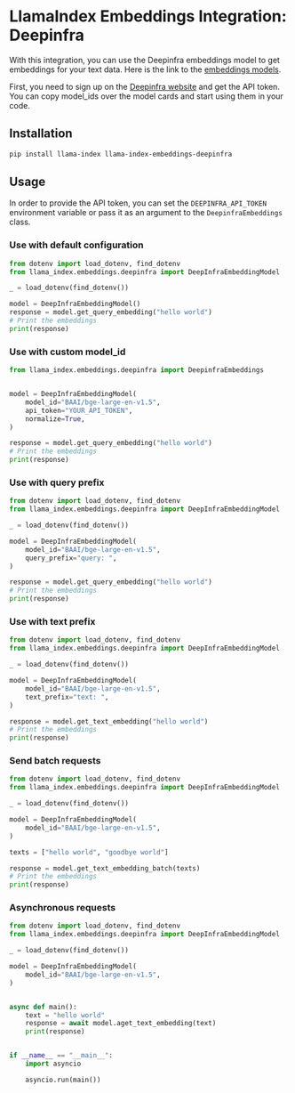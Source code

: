 # LlamaIndex Embeddings Integration: Deepinfra

With this integration, you can use the Deepinfra embeddings model to get embeddings for your text data.
Here is the link to the [embeddings models](https://deepinfra.com./models/embeddings).

First, you need to sign up on the [Deepinfra website](https://deepinfra.com/) and get the API token.
You can copy model_ids over the model cards and start using them in your code.

## Installation

```bash
pip install llama-index llama-index-embeddings-deepinfra
```

## Usage

In order to provide the API token, you can set the `DEEPINFRA_API_TOKEN` environment variable or pass it as an argument to the `DeepinfraEmbeddings` class.

### Use with default configuration

```python
from dotenv import load_dotenv, find_dotenv
from llama_index.embeddings.deepinfra import DeepInfraEmbeddingModel

_ = load_dotenv(find_dotenv())

model = DeepInfraEmbeddingModel()
response = model.get_query_embedding("hello world")
# Print the embeddings
print(response)
```

### Use with custom model_id

```python
from llama_index.embeddings.deepinfra import DeepinfraEmbeddings


model = DeepInfraEmbeddingModel(
    model_id="BAAI/bge-large-en-v1.5",
    api_token="YOUR_API_TOKEN",
    normalize=True,
)

response = model.get_query_embedding("hello world")
# Print the embeddings
print(response)
```

### Use with query prefix

```python
from dotenv import load_dotenv, find_dotenv
from llama_index.embeddings.deepinfra import DeepInfraEmbeddingModel

_ = load_dotenv(find_dotenv())

model = DeepInfraEmbeddingModel(
    model_id="BAAI/bge-large-en-v1.5",
    query_prefix="query: ",
)

response = model.get_query_embedding("hello world")
# Print the embeddings
print(response)
```

### Use with text prefix

```python
from dotenv import load_dotenv, find_dotenv
from llama_index.embeddings.deepinfra import DeepInfraEmbeddingModel

_ = load_dotenv(find_dotenv())

model = DeepInfraEmbeddingModel(
    model_id="BAAI/bge-large-en-v1.5",
    text_prefix="text: ",
)

response = model.get_text_embedding("hello world")
# Print the embeddings
print(response)
```

### Send batch requests

```python
from dotenv import load_dotenv, find_dotenv
from llama_index.embeddings.deepinfra import DeepInfraEmbeddingModel

_ = load_dotenv(find_dotenv())

model = DeepInfraEmbeddingModel(
    model_id="BAAI/bge-large-en-v1.5",
)

texts = ["hello world", "goodbye world"]

response = model.get_text_embedding_batch(texts)
# Print the embeddings
print(response)
```

### Asynchronous requests

```python
from dotenv import load_dotenv, find_dotenv
from llama_index.embeddings.deepinfra import DeepInfraEmbeddingModel

_ = load_dotenv(find_dotenv())

model = DeepInfraEmbeddingModel(
    model_id="BAAI/bge-large-en-v1.5",
)


async def main():
    text = "hello world"
    response = await model.aget_text_embedding(text)
    print(response)


if __name__ == "__main__":
    import asyncio

    asyncio.run(main())
```
